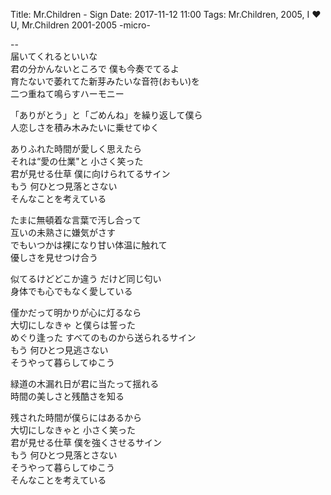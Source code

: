 Title: Mr.Children - Sign
Date: 2017-11-12 11:00
Tags: Mr.Children, 2005, I ♥ U, Mr.Children 2001-2005 -micro-


--  
届いてくれるといいな  
君の分かんないところで 僕も今奏でてるよ  
育たないで萎れてた新芽みたいな音符(おもい)を  
二つ重ねて鳴らすハーモニー  
  
「ありがとう」と「ごめんね」を繰り返して僕ら  
人恋しさを積み木みたいに乗せてゆく  
  
ありふれた時間が愛しく思えたら  
それは“愛の仕業"と 小さく笑った  
君が見せる仕草 僕に向けられてるサイン  
もう 何ひとつ見落とさない  
そんなことを考えている  
  
たまに無頓着な言葉で汚し合って  
互いの未熟さに嫌気がさす  
でもいつかは裸になり甘い体温に触れて  
優しさを見せつけ合う  
  
似てるけどどこか違う だけど同じ匂い  
身体でも心でもなく愛している  
  
僅かだって明かりが心に灯るなら  
大切にしなきゃ と僕らは誓った  
めぐり逢った すべてのものから送られるサイン  
もう 何ひとつ見逃さない  
そうやって暮らしてゆこう  
  
緑道の木漏れ日が君に当たって揺れる  
時間の美しさと残酷さを知る  
  
残された時間が僕らにはあるから  
大切にしなきゃと 小さく笑った  
君が見せる仕草 僕を強くさせるサイン  
もう 何ひとつ見落とさない  
そうやって暮らしてゆこう  
そんなことを考えている  
